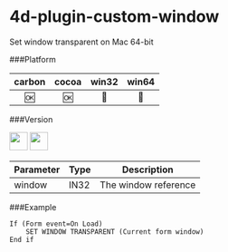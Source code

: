 # 4d-plugin-custom-window
Set window transparent on Mac 64-bit

###Platform

| carbon | cocoa | win32 | win64 |
|:------:|:-----:|:---------:|:---------:|
|🆗|🆗|🚫|🚫|

###Version

<img src="https://cloud.githubusercontent.com/assets/1725068/22371270/93e3661c-e4d9-11e6-9021-4a9754c70630.png" width="32" height="32" /> <img src="https://cloud.githubusercontent.com/assets/1725068/18940648/2192ddba-8645-11e6-864d-6d5692d55717.png" width="32" height="32" />

Parameter|Type|Description
------------|------|----
window|IN32|The window reference

###Example

```
If (Form event=On Load)
	SET WINDOW TRANSPARENT (Current form window)
End if 
```
